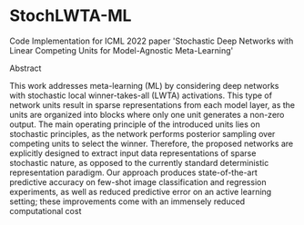 # StochLWTA-ML
Code Implementation for ICML 2022 paper 'Stochastic Deep Networks with Linear Competing Units for Model-Agnostic Meta-Learning'

Abstract

This work addresses meta-learning (ML) by considering deep networks with stochastic local winner-takes-all (LWTA) activations. This type of network units result in sparse representations from each model layer, as the units are organized into blocks where only one unit generates a non-zero output. The main operating principle of the introduced units lies on stochastic principles, as the network performs posterior sampling over competing units to select the winner. Therefore, the proposed networks are explicitly designed to extract input data representations of sparse stochastic nature, as opposed to the currently standard deterministic representation paradigm. Our approach produces state-of-the-art predictive accuracy on few-shot image classification and regression experiments, as well as reduced predictive error on an active learning setting; these improvements come with an immensely reduced computational cost
